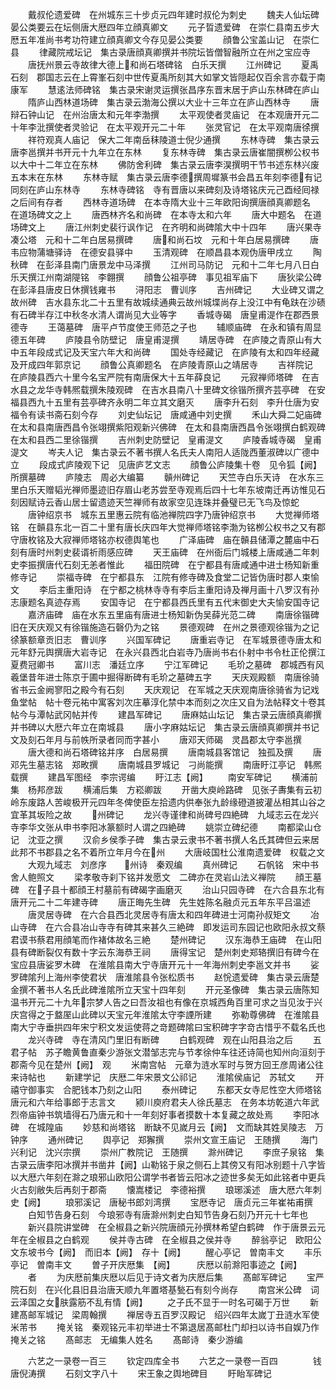 <!-- { "loadSidebar": true } -->
　　戴叔伦遗爱碑　在州城东三十步贞元四年建时叔伦为刺史
　　魏夫人仙坛碑　晏公类要云在坛侧唐大厯四年立顔真卿文
　　元子晢遗爱碑　在崇仁县南五步大厯五年准尚书考功符建立顔真卿文今存见晏公类要
　　顔鲁公宝盖山记　在崇仁县
　　律藏院戒坛记　集古录唐顔真卿撰并书院坛皆僧智融所立在州之宝应寺
　　唐抚州景云寺故律大德上和尚石塔碑铭　白乐天撰
　　江州碑记
　　夏禹石刻　郡国志云在上霄峯石刻中世传夏禹所刻其大如掌文皆隠起仅百余言亦载于南康军
　　慧逺法师碑铭　集古录宋谢灵运撰张昌序东晋末居于庐山东林碑在庐山
　　隋庐山西林道场碑　集古录云渤海公撰以大业十三年立在庐山西林寺
　　唐辩石钟山记　在州治唐太和元年李渤撰
　　太平观使者灵庙记　在本观唐开元二十年李沘撰使者灵验记　在太平观开元二十年
　　张灵官记　在太平观南唐徐撰
　　祥符观真人庙记　保大二年南岳秣陵道士倪少通撰
　　东林寺碑　集古录云唐李邕撰并书开元十九年立在东林
　　复东林寺碑　集古录云唐崔闇撰栁公权书以大中十二年立在东林
　　佛防舍利碑　集古录云唐李淏撰明干节书述东林兴废五本末在东林
　　东林寺赋　集古录云唐李德撰周墀篆书会昌五年刻李德有记同刻在庐山东林寺
　　东林寺碑铭　寺有晋唐以来碑刻及诗塔铭庆元己酉经囘禄之后间有存者
　　西林寺道场碑　在本寺隋大业十三年欧阳询撰唐顔真卿题名　在道场碑文之上
　　唐西林齐名和尚碑　在本寺太和六年
　　唐大中题名　在道场碑文上
　　唐江州刺史裴行讽作记　在齐明和尚碑隂大中十四年
　　唐兴果寺凑公塔　元和十二年白居易撰碑
　　唐和尚石坟　元和十年白居易撰碑
　　唐韦应物蒲塘驿诗　在德安县驿中
　　玉清观碑　在顺昌县本观伪唐甲戌立
　　陶秋碑　在彭泽县南门唐景龙中马泽撰
　　江州司马防记　元和十二年七月八日白乐天撰江州南湖隄铭　李翺撰
　　顔鲁公祖亭碑　事见祖军庙下
　　唐狄梁公碑　在彭泽县唐皮日休撰钱雍书
　　浔阳志　曹训序
　　吉州碑记
　　大业碑又谓之故州碑　吉水县东北二十五里有故城续通典云故州城堞尚存上没江中有龟趺在沙碛有石碑半存江中秋冬水清人谓尚见大业等字
　　香城寺碣　唐皇甫湜作在郡西景德寺
　　王蔼墓碑　唐平卢节度使王师范之子也
　　辅顺庙碑　在永和镇有周显德五年碑
　　庐陵县令防壁记　唐皇甫湜撰
　　靖居寺碑　在庐陵之青原山有大中五年段成式记及天宝六年大和尚碑
　　国处寺经藏记　在庐陵有太和四年经藏及开成四年郭京记
　　顔鲁公真卿题名　在庐陵青原山之靖居寺
　　吉祥院记　在庐陵县西六十里今名宝严院有南唐保大十五年薛良记
　　元寂禅师塔碑　在吉水县之龙华寺韩熈载撰朱陵观碑　在吉水县南八十里碑文徐锴所撰齐芸亭碑　在安福县西九十五里有芸亭碑齐永明二年立其文磨灭
　　唐李升石刻　李升仕唐为安福令有读书斋石刻今存
　　刘史仙坛记　唐咸通中刘史撰
　　禾山大舜二妃庙碑　在太和县南唐西昌令张翊撰紫阳观新兴佛碑　在太和县南唐西昌令张翊撰白鹤观碑　在太和县西二里徐锴撰
　　吉州刺史防壁记　皇甫湜文
　　庐陵香城寺碣　皇甫湜文
　　岑夫人记　集古录云不著书撰人名氏夫人南阳人适陇西董淑碑以广德中立
　　段成式庐陵观下记　见唐庐艺文志
　　顔鲁公庐陵集十卷　见令狐【阙】所撰墓碑
　　庐陵志　周必大编纂
　　贑州碑记
　　天竺寺白乐天诗　在水东三里白乐天赠韬光禅师墨迹旧存眉山老苏尝至寺观焉后四十七年东坡南迁再访惟见石刻因赋诗云香山居士留遗迹天竺禅师有故家空见连珠并叠璧已无飞鸟及惊蛇
　　唐钟绍京书　城东五里惠云院有临池禅院四字乃唐钟绍京书
　　大觉禅师塔铭　在贑县东北一百二十里有唐长庆四年大觉禅师塔铭李渤为铭栁公权书之又有郡守唐枚铭及大寂禅师塔铭亦权德舆笔也
　　广泽庙碑　庙在贑县储潭之麓庙中石刻有唐时州刺史裴谞祈雨感应碑
　　天王庙碑　在州衙后门城楼上唐咸通二年刺史李振撰唐代石刻无恙者惟此
　　福田院碑　在宁都县有唐咸通中进士杨知新重修寺记
　　崇福寺碑　在宁都县东　江院有修寺碑及食堂二记皆伪唐时郡人束愉文
　　李后主重阳诗　在宁都之桃林寺寺有李后主重阳诗及禅月画十八罗汉有孙志康题名真迹存焉
　　安国寺记　在宁都县西氏里有五代末御史大夫愉安国寺记
　　嘉济庙碑　庙在水东五里庙有唐进士杨知新伪吴薛光范二碑
　　南唐徐锴碑　旧在天庆观又有徐锴施造石磬仍为之铭
　　景德观碑　在州之景德观徐锴为之记徐篆额章贡旧志　曹训序
　　兴国军碑记
　　唐重岩寺记　在军城景德寺唐太和元年舒元舆撰唐大岩寺记　在永兴县西北白岩寺乃唐尚书右仆射中书令杜正伦撰江夏费冠卿书
　　富川志　潘廷立序
　　宁江军碑记
　　毛玠之墓碑　郡城西有风羲堡昔年进士陈京于圃中掘得断碑有毛玠之墓碑五字
　　天庆观殿额　南唐徐骑省书云金阙寥阳之殿今有石刻
　　天庆观记　在军城之天庆观南唐徐骑省为记戏鱼堂帖　帖十卷元祐中寓客刘次庄摹淳化禁中本而刻之次庄又自为法帖释文十卷其帖今与潭帖武冈帖并传
　　建昌军碑记
　　唐麻姑山坛记　集古录云唐顔真卿撰并书碑以大厯六年立在南城县
　　唐小字麻姑坛记　集古录云唐顔真卿撰并书记文及刻石年月与前帙所录者同而字甚小
　　唐邓天师碣　灵昌郡太守李邕撰
　　唐大德和尚石塔碑铭并序　白居易撰
　　唐南城县客馆记　独孤及撰
　　唐邓先生墓志铭　郑畋撰
　　唐南城县罗城记　刁尚能撰
　　南唐盱江亭记　韩熈载撰
　　建昌军图经　李宗谔编
　　盱江志【阙】
　　南安军碑记
　　横浦前集　杨邦彦跋
　　横浦后集　方崧卿跋
　　开凿大庾岭路碑　见张子夀集有云初岭东废路人苦峻极开元四年冬俾使臣左拾遗内供奉张九龄缘磴道披灌丛相其山谷之宜革其坂险之故
　　州碑记
　　龙兴寺谨律和尚碑号四絶碑　九域志云在龙兴寺李华文张从申书李阳冰篆额时人谓之四絶碑
　　姚崇立碑纪德
　　南都梁山仓记　沈亚之撰
　　汉俞乡侯季子碑　集古录云隶书不著书撰人名氏其碑但云来居此邦不书郡县之名不着所立年月今在州
　　大唐岐国杜公淮南遗爱碑　权载之文
　　大观九域志　刘彦序　　州诗　秦观编
　　真州碑记
　　石帆铭　宋中书舍人鲍照文
　　梁孝敬寺刹下铭并发愿文　二碑亦在灵岩山法义禅院
　　顔王墓碑　在子县十都顔王村墓前有碑碣字画磨灭
　　治山只园寺碑　在六合县东北有唐开元二十二年建寺碑
　　唐正晦先生碑　先生姓陈名融贞元五年东平吕温述
　　唐灵居寺碑　在六合县西北灵居寺有唐太和四年碑进士河南孙叔矩文
　　冶山寺碑　在六合县冶山寺寺有碑其来甚久三絶碑　即发运司东园记也欧阳永叔文蔡君谟书蔡君用顔笔而作褚体故名三絶
　　楚州碑记
　　汉东海恭王庙碑　在山阳县有碑断裂仅有数十字云东海恭王祠
　　唐得宝记　楚州刺史郑辂撰旧有碑今在宝应县唐娑罗木碑　在淮隂县南大宁寺唐开元十一年海州刺史李邕文并书
　　娑罗碑隂刋上海州李使君状　唐淮隂县令张松质书
　　赵恱遗爱碑　集古录云唐楚金撰不著书人名氏此碑淮隂所立天宝十四年刻
　　开元圣像碑　集古录云唐陈知温书开元二十九年宗梦人告之曰吾汝祖也有像在京城西角百里可求之当见汝于兴庆宫得之于盩厔山此碑以天宝元年淮隂太守李諲所建
　　弥勒尊佛碑　在淮隂县南大宁寺垂拱四年宋宁积文发运使蒋之竒题碑隂曰宝积碑字字竒古惜乎不载名氏也
　　龙兴寺碑　寺在清风门里旧有断碑
　　白鹤观碑　观在山阳县治之后
　　五君子帖　苏子瞻黄鲁直秦少游张文潜邹志完与节孝徐仲车往还诗简也知州向洹刻于郡斋今见在楚州【阙】　观
　　米南宫帖　元章为涟水军时与贺方回王彦周诸公往来诗帖也
　　新建学记　庆厯二年宋景文公祁记
　　淮隂侯庙记　苏轼文
　　开禧守御事实　合肥钱本乃刻之山阳
　　泰州碑记
　　东都天女寺尼性空大师塔铭　唐元和六年给事郎于志言文
　　颍川庾府君夫人徐氏墓志　在务本坊乾道六年武烈帝庙钟书筑墙得石乃唐元和十一年刻好事者摸数十本复藏之故处焉
　　李阳冰碑　在城隍庙
　　妙慈和尚塔铭　断缺不见嵗月云【阙】　文而缺其姓吴陵志　万钟序
　　通州碑记
　　舆亭记　郑獬撰
　　崇州文宣王庙记　王随撰
　　海门兴利记　沈兴宗撰
　　崇州广教院记　王随撰
　　滁州碑记
　　李庶子泉铭　集古录云唐李阳冰撰并书凿井【阙】山勒铭于泉之侧石上其傍又有阳冰别题十八字皆以大厯六年刻在滁之琅邪山欧阳公谓学书者皆云阳冰之迹世多矣无如此铭者中更兵火古刻敝失后再刻于郡斋
　　懐嵩楼记　李德裕撰
　　琅琊溪述　唐大厯六年刺史【阙】
　　琅邪溪记　唐秘书郎刘湾撰
　　宝厯寺记　唐贞元三年崔祐甫撰
　　白知节告身石刻　今琅邪寺有唐滁州刺史白知节告身石刻乃开元十七年也
　　新兴县院讲堂碑　在全椒县之新兴院唐顔元孙撰林希望白鹤碑　作于唐景云元年在全椒县之白鹤观
　　侯并寺古碑　在全椒县之侯并寺
　　醉翁亭记　欧阳公文东坡书今【阙】　而旧本【阙】　存十【阙】
　　醒心亭记　曽南丰文
　　丰乐亭记　曽南丰文
　　曽子开庆厯集　【阙】　　　庆厯以前滁阳事迹之【阙】
　　者
　　为庆厯前集庆厯以后见于诗文者为庆厯后集
　　髙邮军碑记
　　宝严院石刻　在兴化县旧县治唐天顺九年置塔基甃石有刻今尚存
　　南宫米公碑　词云泽国之女肤露筋不乱有情【阙】
　　之子氏不显于一时名可碣于万世
　　新建髙邮军城记　梁周翰撰
　　禅居寺五百罗汉殿记　绍兴四年太嵗丁丑涟水军使米芾书
　　掩关铭　秦观铭元丰初举进士不第退居髙邮杜门却扫以诗书自娱乃作掩关之铭
　　髙邮志　无编集人姓名
　　髙邮诗　秦少游编

　　六艺之一录卷一百三
　　钦定四库全书
　　六艺之一录卷一百四　　　　钱唐倪涛撰
　　石刻文字八十
　　宋王象之舆地碑目
　　盱眙军碑记
